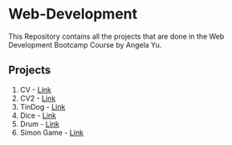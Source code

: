 # Web-Development

This Repository contains all the projects that are done in the Web Development Bootcamp Course by Angela Yu. 

## Projects

1. CV - [Link](https://god-of-mischief.github.io/Web-Development/cv/index.html)
2. CV2 - [Link](https://god-of-mischief.github.io/Web-Development/cv2/index.html)
3. TinDog - [Link](https://god-of-mischief.github.io/Web-Development/TinDog/index.html)
4. Dice - [Link](https://god-of-mischief.github.io/Web-Development/Dice/index.html)
5. Drum - [Link](https://god-of-mischief.github.io/Web-Development/Drum/index.html)
6. Simon Game - [Link](https://god-of-mischief.github.io/Web-Development/SimonGame/index.html)
